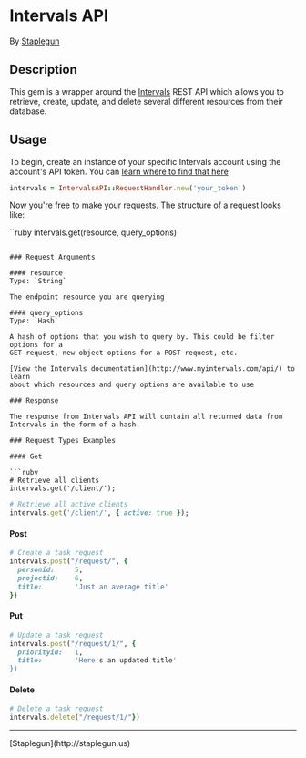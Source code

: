 # Intervals API
By [Staplegun](http://staplegun.us)

## Description

This gem is a wrapper around the [Intervals](http://www.myintervals.com/) REST API which allows you to retrieve,
create, update, and delete several different resources from their database.

## Usage

To begin, create an instance of your specific Intervals account using the
account's API token. You can [learn where to find that
here](http://www.myintervals.com/api/authentication.php)

```ruby
intervals = IntervalsAPI::RequestHandler.new('your_token')
```

Now you're free to make your requests. The structure of a request looks like:

``ruby
intervals.get(resource, query_options)
```

### Request Arguments

#### resource
Type: `String`

The endpoint resource you are querying

#### query_options
Type: `Hash`

A hash of options that you wish to query by. This could be filter options for a
GET request, new object options for a POST request, etc.

[View the Intervals documentation](http://www.myintervals.com/api/) to learn
about which resources and query options are available to use

### Response

The response from Intervals API will contain all returned data from Intervals in the form of a hash.

### Request Types Examples

#### Get

```ruby
# Retrieve all clients
intervals.get('/client/');
```

```ruby
# Retrieve all active clients
intervals.get('/client/', { active: true });
```

#### Post

```ruby
# Create a task request
intervals.post("/request/", {
  personid:     5,
  projectid:    6,
  title:        'Just an average title'
})
```

#### Put

```ruby
# Update a task request
intervals.post("/request/1/", {
  priorityid:   1,
  title:        'Here's an updated title'
})
```

#### Delete

```ruby
# Delete a task request
intervals.delete("/request/1/"})
```

<hr />
[Staplegun](http://staplegun.us)
